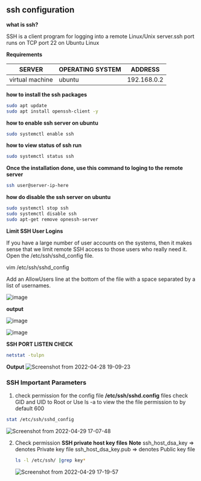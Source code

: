 ## ssh configuration

**what is ssh?**

SSH is a client program for logging into a remote Linux/Unix server.ssh port runs on TCP port 22 on Ubuntu Linux

**Requirements**

| SERVER | OPERATING SYSTEM | ADDRESS |
|---|---| --- |
| virtual machine | ubuntu | 192.168.0.2 |

**how to install the ssh packages**

```bash
sudo apt update
sudo apt install openssh-client -y
```


**how to enable ssh server on ubuntu**

```bash
sudo systemctl enable ssh
```
**how to view status of ssh run**

```bash
sudo systemctl status ssh
```
**Once the installation done, use this command to loging to the remote server**

```bash
ssh user@server-ip-here
```

**how do disable the ssh server on ubuntu**

```bash
sudo systemctl stop ssh
sudo systemctl disable ssh
sudo apt-get remove opnessh-server
```
**Limit SSH User Logins**

If you have a large number of user accounts on the systems, then it makes sense that we limit remote SSH access to those users who really need it. Open the /etc/ssh/sshd_config file.

  vim /etc/ssh/sshd_config
  
  Add an AllowUsers line at the bottom of the file with a space separated by a list of usernames.
  
  ![image](https://user-images.githubusercontent.com/98270930/165550413-043b9c7d-9f5b-48cb-95d7-8fe3628c2450.png)


**output**

![image](https://user-images.githubusercontent.com/98270930/165551212-b7e3b4ae-cf10-4f23-836a-8d748d3b9ac5.png)


![image](https://user-images.githubusercontent.com/98270930/165553054-02aab5bb-39c5-49b8-830b-cf061ff51feb.png)

  
  **SSH PORT LISTEN CHECK**
  
  ```bash
  netstat -tulpn
  ```
   **Output**
   ![Screenshot from 2022-04-28 19-09-23](https://user-images.githubusercontent.com/102893121/165765334-a8cba6af-3a11-4bd1-8583-c8f357630a6e.png)

   
  
  ### SSH Important Parameters
  
  
  1. check permission for the config file **/etc/ssh/sshd.config** files check GID and UID to Root or Use ls -a to view the the file permission 
     to by default 600 
  
  ```bash
 stat /etc/ssh/sshd_config
 ```
 ![Screenshot from 2022-04-29 17-07-48](https://user-images.githubusercontent.com/102893121/165937368-0301e1d8-fa93-47cd-8636-bac7cafaf231.png)
 
 
 2. Check permission **SSH private host key files**
     **Note** ssh_host_dsa_key => denotes Private key file
              ssh_host_dsa_key.pub => denotes Public key file
    
    ```bash
    ls -l /etc/ssh/ |grep key*
    ```
    ![Screenshot from 2022-04-29 17-19-57](https://user-images.githubusercontent.com/102893121/165938942-9f426465-8a1c-4b74-b13f-9127196d937c.png)


  
